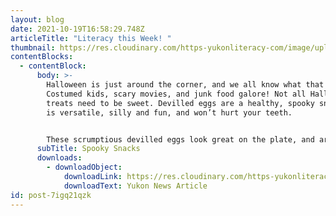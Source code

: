 ```yaml
---
layout: blog
date: 2021-10-19T16:58:29.748Z
articleTitle: "Literacy this Week! "
thumbnail: https://res.cloudinary.com/https-yukonliteracy-com/image/upload/q_35/v1648534521/screen-shot-2021-10-19-at-9.57.57-am_bfd5gf.png
contentBlocks:
  - contentBlock:
      body: >-
        Halloween is just around the corner, and we all know what that means.
        Costumed kids, scary movies, and junk food galore! Not all Halloween
        treats need to be sweet. Devilled eggs are a healthy, spooky snack that
        is versatile, silly and fun, and won’t hurt your teeth.


        These scrumptious devilled eggs look great on the plate, and are packed with omegas, vitamins, and protein! Check out the Yukon News article below for a simple recipe to make eggs that look like pumpkins, spiders, or eyeballs.
      subTitle: Spooky Snacks
      downloads:
        - downloadObject:
            downloadLink: https://res.cloudinary.com/https-yukonliteracy-com/image/upload/v1648534794/oct-20-2021_d2tnjy.pdf
            downloadText: Yukon News Article
id: post-7igq21qzk
---
```

